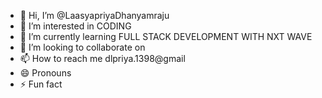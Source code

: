 - 👋 Hi, I’m @LaasyapriyaDhanyamraju
- 👀 I’m interested in CODING
- 🌱 I’m currently learning FULL STACK DEVELOPMENT WITH NXT WAVE 
- 💞️ I’m looking to collaborate on 
- 📫 How to reach me dlpriya.1398@gmail
- 😄 Pronouns
- ⚡ Fun fact

<!---
LaasyapriyaDhanyamraju/LaasyapriyaDhanyamraju is a ✨ special ✨ repository because its `README.md` (this file) appears on your GitHub profile.
You can click the Preview link to take a look at your changes.
--->
